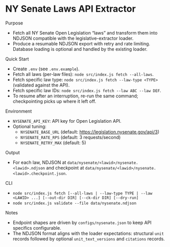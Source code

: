 NY Senate Laws API Extractor
================================

Purpose
 - Fetch all NY Senate Open Legislation “laws” and transform them into NDJSON compatible with the legislative-extractor loader.
 - Produce a resumable NDJSON export with retry and rate limiting. Database loading is optional and handled by the existing loader.

Quick Start
 - Create `.env` (see `.env.example`).
 - Fetch all laws (per-law files): `node src/index.js fetch --all-laws`.
 - Fetch specific law type: `node src/index.js fetch --law-type <TYPE>` (validated against the API).
 - Fetch specific law IDs: `node src/index.js fetch --law ABC --law DEF`.
 - To resume after an interruption, re-run the same command; checkpointing picks up where it left off.

Environment
 - `NYSENATE_API_KEY`: API key for Open Legislation API.
 - Optional tuning:
   - `NYSENATE_BASE_URL` (default: https://legislation.nysenate.gov/api/3)
   - `NYSENATE_RATE_RPS` (default: 3 requests/second)
   - `NYSENATE_RETRY_MAX` (default: 5)

Output
 - For each law, NDJSON at `data/nysenate/<lawid>/nysenate.<lawid>.ndjson` and checkpoint at `data/nysenate/<lawid>/nysenate.<lawid>.checkpoint.json`.

CLI
 - `node src/index.js fetch [--all-laws | --law-type TYPE | --law <LAWID> ...] [--out-dir DIR] [--ck-dir DIR] [--dry-run]`
 - `node src/index.js validate --file data/nysenate.ndjson`

Notes
 - Endpoint shapes are driven by `configs/nysenate.json` to keep API specifics configurable.
 - The NDJSON format aligns with the loader expectations: structural `unit` records followed by optional `unit_text_versions` and `citations` records.
